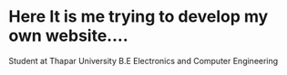 # Here It is me trying to develop my own website....

Student at Thapar University
B.E Electronics and Computer Engineering

